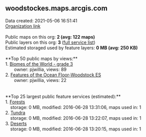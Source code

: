 <h2>woodstockes.maps.arcgis.com</h2> Data created: 2021-05-06 16:51:41 <br /><a target='new' href='https://woodstockes.maps.arcgis.com'>Organization link</a><br /><br />Public maps on this org: <b>2 (avg: 122 maps)</b><br />Public layers on this org: <b>3 </b>(<a target='new' href='https://services.arcgis.com/cYJ1ZjY2a0WmQ37U/ArcGIS/rest/services'>full service list</a>)<br />Estimated storaged used by feature layers: <b>0 MB (avg: 250 KB)</b><br /><br />**Top 50 public maps by views:**<br />  1. <a target='new' href='https://www.arcgis.com/home/item.html?id=79c560d828fb445ead3f0e629f28b91d'>Biomes of the World - grade 3</a> <br />  &nbsp;&nbsp;&nbsp;&nbsp; &nbsp;&nbsp;owner: pjwillia, views: 89<br />  2. <a target='new' href='https://www.arcgis.com/home/item.html?id=6b9d3fac96e74165bdc1f50112d38bbc'>Features of the Ocean Floor-Woodstock ES</a> <br />  &nbsp;&nbsp;&nbsp;&nbsp; &nbsp;&nbsp;owner: pjwillia, views: 22<br /><br /><br />**Top 25 largest public feature services (estimated):**<br /> 1. <a target='new' href='https://www.arcgis.com/home/item.html?id=ffecb4572acf49f3aa3fd573edfea3e4'>Forests</a><br /> &nbsp;&nbsp;&nbsp;&nbsp;storage: 0 MB, modified: 2016-06-28 13:31:06, maps used in: 1<br /> 2. <a target='new' href='https://www.arcgis.com/home/item.html?id=255129ce9a4d4c428bd49e9b64bd7d2b'>Tundra</a><br /> &nbsp;&nbsp;&nbsp;&nbsp;storage: 0 MB, modified: 2016-06-28 13:22:07, maps used in: 1<br /> 3. <a target='new' href='https://www.arcgis.com/home/item.html?id=5ec09ff35c9243819be9937658ac2ab6'>Deserts</a><br /> &nbsp;&nbsp;&nbsp;&nbsp;storage: 0 MB, modified: 2016-06-28 13:20:15, maps used in: 1<br />